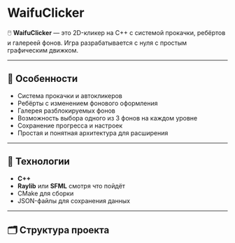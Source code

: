 # WaifuClicker

🖱️ **WaifuClicker** — это 2D-кликер на C++ с системой прокачки, ребёртов и галереей фонов. Игра разрабатывается с нуля с простым графическим движком.

---

## 🚀 Особенности

- Система прокачки и автокликеров
- Ребёрты с изменением фонового оформления
- Галерея разблокируемых фонов
- Возможность выбора одного из 3 фонов на каждом уровне
- Сохранение прогресса и настроек
- Простая и понятная архитектура для расширения

---

## 🧰 Технологии

- **C++**
- **Raylib** или **SFML** смотря что пойдёт
- CMake для сборки
- JSON-файлы для сохранения данных

---

## 🗂️ Структура проекта

